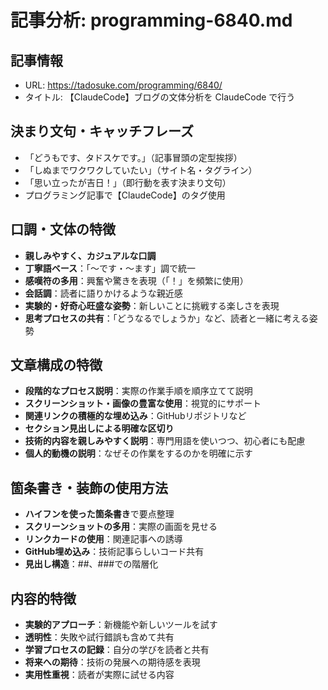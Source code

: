 # 記事分析: programming-6840.md

## 記事情報
- URL: https://tadosuke.com/programming/6840/
- タイトル: 【ClaudeCode】ブログの文体分析を ClaudeCode で行う

## 決まり文句・キャッチフレーズ
- 「どうもです、タドスケです。」（記事冒頭の定型挨拶）
- 「しぬまでワクワクしていたい」（サイト名・タグライン）
- 「思い立ったが吉日！」（即行動を表す決まり文句）
- プログラミング記事で【ClaudeCode】のタグ使用

## 口調・文体の特徴
- **親しみやすく、カジュアルな口調**
- **丁寧語ベース**：「〜です・〜ます」調で統一
- **感嘆符の多用**：興奮や驚きを表現（「！」を頻繁に使用）
- **会話調**：読者に語りかけるような親近感
- **実験的・好奇心旺盛な姿勢**：新しいことに挑戦する楽しさを表現
- **思考プロセスの共有**：「どうなるでしょうか」など、読者と一緒に考える姿勢

## 文章構成の特徴
- **段階的なプロセス説明**：実際の作業手順を順序立てて説明
- **スクリーンショット・画像の豊富な使用**：視覚的にサポート
- **関連リンクの積極的な埋め込み**：GitHubリポジトリなど
- **セクション見出しによる明確な区切り**
- **技術的内容を親しみやすく説明**：専門用語を使いつつ、初心者にも配慮
- **個人的動機の説明**：なぜその作業をするのかを明確に示す

## 箇条書き・装飾の使用方法
- **ハイフンを使った箇条書き**で要点整理
- **スクリーンショットの多用**：実際の画面を見せる
- **リンクカードの使用**：関連記事への誘導
- **GitHub埋め込み**：技術記事らしいコード共有
- **見出し構造**：##、###での階層化

## 内容的特徴
- **実験的アプローチ**：新機能や新しいツールを試す
- **透明性**：失敗や試行錯誤も含めて共有
- **学習プロセスの記録**：自分の学びを読者と共有
- **将来への期待**：技術の発展への期待感を表現
- **実用性重視**：読者が実際に試せる内容